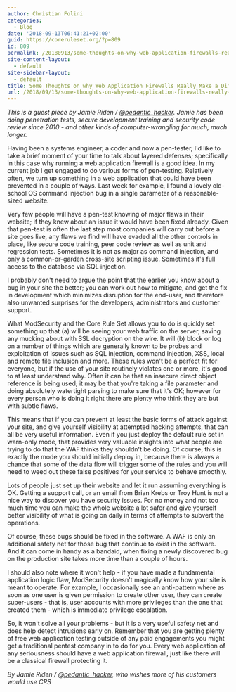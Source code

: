 ```yaml
---
author: Christian Folini
categories:
  - Blog
date: '2018-09-13T06:41:21+02:00'
guid: https://coreruleset.org/?p=809
id: 809
permalink: /20180913/some-thoughts-on-why-web-application-firewalls-really-make-a-difference/
site-content-layout:
  - default
site-sidebar-layout:
  - default
title: Some Thoughts on why Web Application Firewalls Really Make a Difference
url: /2018/09/13/some-thoughts-on-why-web-application-firewalls-really-make-a-difference/
---
```



*This is a guest piece by Jamie Riden / [@pedantic\_hacker](https://twitter.com/pedantic_hacker). Jamie has been doing penetration tests, secure development training and security code review since 2010 - and other kinds of computer-wrangling for much, much longer.*

Having been a systems engineer, a coder and now a pen-tester, I'd like to take a brief moment of your time to talk about layered defenses; specifically in this case why running a web application firewall is a good idea. In my current job I get engaged to do various forms of pen-testing. Relatively often, we turn up something in a web application that could have been prevented in a couple of ways. Last week for example, I found a lovely old-school OS command injection bug in a single parameter of a reasonable-sized website.

Very few people will have a pen-test knowing of major flaws in their website; if they knew about an issue it would have been fixed already. Given that pen-test is often the last step most companies will carry out before a site goes live, any flaws we find will have evaded all the other controls in place, like secure code training, peer code review as well as unit and regression tests. Sometimes it is not as major as command injection, and only a common-or-garden cross-site scripting issue. Sometimes it's full access to the database via SQL injection.

I probably don't need to argue the point that the earlier you know about a bug in your site the better; you can work out how to mitigate, and get the fix in development which minimizes disruption for the end-user, and therefore also unwanted surprises for the developers, administrators and customer support.

What ModSecurity and the Core Rule Set allows you to do is quickly set something up that (a) will be seeing your web traffic on the server, saving any mucking about with SSL decryption on the wire. It will (b) block or log on a number of things which are generally known to be probes and exploitation of issues such as SQL injection, command injection, XSS, local and remote file inclusion and more. These rules won't be a perfect fit for everyone, but if the use of your site routinely violates one or more, it's good to at least understand why. Often it can be that an insecure direct object reference is being used; it may be that you're taking a file parameter and doing absolutely watertight parsing to make sure that it's OK; however for every person who is doing it right there are plenty who think they are but with subtle flaws.

This means that if you can prevent at least the basic forms of attack against your site, and give yourself visibility at attempted hacking attempts, that can all be very useful information. Even if you just deploy the default rule set in warn-only mode, that provides very valuable insights into what people are trying to do that the WAF thinks they shouldn't be doing. Of course, this is exactly the mode you should initially deploy in, because there is always a chance that some of the data flow will trigger some of the rules and you will need to weed out these false positives for your service to behave smoothly.

Lots of people just set up their website and let it run assuming everything is OK. Getting a support call, or an email from Brian Krebs or Troy Hunt is not a nice way to discover you have security issues. For no money and not too much time you can make the whole website a lot safer and give yourself better visibility of what is going on daily in terms of attempts to subvert the operations.

Of course, these bugs should be fixed in the software. A WAF is only an additional safety net for those bug that continue to exist in the software. And it can come in handy as a bandaid, when fixing a newly discovered bug on the production site takes more time than a couple of hours.

I should also note where it won't help - if you have made a fundamental application logic flaw, ModSecurity doesn't magically know how your site is meant to operate. For example, I occasionally see an anti-pattern where as soon as one user is given permission to create other user, they can create super-users - that is, user accounts with more privileges than the one that created them - which is immediate privilege escalation.

So, it won't solve all your problems - but it is a very useful safety net and does help detect intrusions early on. Remember that you are getting plenty of free web application testing outside of any paid engagements you might get a traditional pentest company in to do for you. Every web application of any seriousness should have a web application firewall, just like there will be a classical firewall protecting it.

*By Jamie Riden / [@pedantic\_hacker](https://twitter.com/pedantic_hacker), who wishes more of his customers would use CRS*
